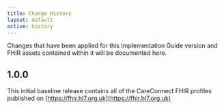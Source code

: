 ```yaml
---
title: Change History
layout: default
active: history
---
```


Changes that have been applied for this Implementation Guide version and FHIR assets contained within it will be documented here.

## 1.0.0 ##

This initial baseline release contains all of the CareConnect FHIR profiles published on [https://fhir.hl7.org.uk](https://fhir.hl7.org.uk)